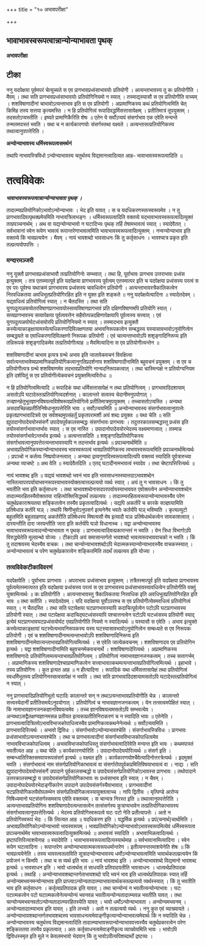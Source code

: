 +++
title = "१० अभावपरीक्षा"

+++


## भावाभावस्वरूपत्वान्नान्योन्याभावता पृथक्

**अभावपरीक्षा**

## **टीका**

ननु यदपेक्षया पूर्वमपरं चेत्युच्यते स एव प्रागभावप्रध्वंसाभावयोः प्रतियोगी । अत्यन्ताभावस्य तु कः प्रतियोगीति । मैवम् । तथा सति प्रागभावप्रध्वंसाभावयोः प्रतियोगिनियमो न स्यात् । तस्माद्यस्यासौ स एव प्रतियोगीति वाच्यम् । शशविषाणादीनां चाभावोऽत्यन्ताभाव इति स एव प्रतियोगी । अप्रामाणिकस्य कथं प्रतियोगित्वमिति चेत् किमिह तस्य सत्तया कृत्यमस्ति । न हि प्रतियोगित्वं रूपादिवद्धर्मिसत्तासापेक्षम् । प्रतीतिमात्रं तूपयुक्तम् । तदसतोऽप्यस्तीति । इष्यते प्रामाणिकैरिति शेषः ॥ एतेन ये सर्वोऽप्ययं संसर्गाभाव एक एवेति मन्यन्ते तन्मतमपास्तं भवति । यथा च न कार्यकारणयोः संसर्गस्तथा वक्ष्यते । अत्यन्तासत्प्रतियोगिकस्य तथात्वानुपपत्तेरिति ।

**अन्योन्याभावस्य धर्मिस्वरूपत्वसमर्थनं**

तथापि नाभावस्त्रिविधो ऽन्योन्याभावस्य चतुर्थस्य विद्यमानत्वादित्यत आह– भावाभावस्वरूपत्वादिति ॥

# तत्वविवेकः

***भावाभावस्वरूपत्वान्नान्योन्याभावता पृथक् ।***

तादात्म्यप्रतियोगिकोऽभावोऽन्योन्याभावः । भेद इति यावत् । स च यदधिकरणस्तत्स्वरूपमेव । न तु प्रागभावादिवत्पृथक्प्रमेयमिति नाभावत्रित्वभङ्गः । धर्मिस्वरूपत्वादिति वक्तव्ये यद्भावाभावस्वरूपत्वादित्युक्तं तत्प्रपञ्चनार्थम् । अथ वा यद्यन्योन्याभावो न घटादिभ्यः पृथक् तर्हि तेषामभावत्वं स्यात् । स्यादेवैतत् । सर्वभावानां स्वेन रूपेण भावत्वं रूपान्तरेणाभावत्वमिति भावाभावस्वरूपत्वादित्युक्तम् । नन्वन्योन्याभाव इति वक्तव्ये किं भावप्रत्ययेन । मैवम् । नायं भावशब्दो भावसाधनः किं तु कर्तृसाधनः । भावश्चात्र प्रकृत इति तल्प्रत्ययोपपत्तिः ।

### **मन्दारमञ्जरी**

ननु युक्तौ प्रागभावप्रध्वंसाभावौ तत्प्रतियोगिनोः सम्भवात् । तथा हि, पूर्वाभावः प्रागभाव उत्तराभावः प्रध्वंस इत्युक्तम् । तत्र एतस्मात्पूर्व इति यदपेक्षया प्रागभावस्य पूर्वत्वम् एतस्मात्पर इति च यदपेक्षया प्रध्वंसस्य परत्वं स एव परः पूर्वश्च यथाक्रमं प्रागभावस्य प्रध्वंसस्य चावधित्वेन प्रतियोगी । अत्यन्ताभावस्त्रैकालिकत्वेन निरवधिकतया अवधिभूतप्रतियोगिरहित इति न युक्त इति शङ्कते ॥ ननु यदपेक्षयेत्यादिना ॥ स्यादेतदेवम् । यद्यवधित्वं प्रतियोगित्वं स्यात् । न चैतदस्ति । तथा सति युगपदुत्पन्नसव्येतरविषाणप्रागभावयोस्सव्यविषाणप्रागभावं प्रति दक्षिणविषाणमपि प्रतियोगि स्यात् । सव्यप्रागभावस्य सव्यापेक्षया पूर्वत्ववत्तेन सहैवोत्पन्नदक्षिणापेक्षयापि पूर्वत्वस्य सत्त्वात् । एवं युगपदुत्पन्नयोर्घटध्वंसयोरपि प्रतियोगिनियमो न स्यात् । तस्मादभाव इत्युक्तौ कस्येत्याकाङ्क्षायामस्येत्यधिकरणादिविलक्षणतया अभावनिरूपकत्वेन सम्बद्धस्य यस्यासावभावोऽनुयोगित्वेन सम्बद्ध्यते स एवाधिकरणादिविलक्षणो निरूपकः प्रतियोगी । एवं चात्यन्ताभावोऽपि शशृङ्गादिनिरूप्य इति तन्निरूपकं शशृङ्गादिकमेव तत्प्रतियोगीत्याह ॥ मैवमित्यादिना स एव प्रतियोगीत्यन्तेन ॥

शशविषाणादीनां चाभाव इत्यत्र ग्रन्थे अभाव इति जातावेकवचनं विवक्षित्वा सर्वात्यन्ताभावेष्वप्रामाणिकप्रतियोगिकत्वानुगतिप्रदर्शनाय शशविषाणादीनामिति बहुवचनं प्रयुक्तम् । स एव च प्रतियोगीत्यत्र ग्रन्थे शशविषाणमेव तदभावप्रतियोगि नान्यदनिरूपकत्वात् । तथा चास्मिन्पक्षे न प्रतियोग्यनियम इति दर्शयितुं स एव प्रतियोगीत्येकवचनं प्रयुक्तमित्यविरोधः ॥

न हि प्रतियोगित्वमित्यादि ॥ रूपादिकं यथा धर्मिसत्तासापेक्षं न तथा प्रतियोगित्वम् । प्रागभावादिदशायाम् असतोऽपि घटादेस्तत्प्रतियोगित्वदर्शनात् । कालान्तरे सत्वस्य चेदानीमनुपयोगात् । तज्ज्ञानहेतुभूतज्ञानविषयत्वविशेषरूपप्रतियोगित्वे प्रतीतिमात्रमुपयुक्तम् । तच्चासतोऽप्यस्ति । अन्यथा असदवच्छिन्नप्रतीतिनिषेधानुपपत्तेरिति भावः ॥ सर्वोऽप्ययमिति ॥ अन्योन्याभावस्य संसर्गाभावत्वानुपपत्तेः प्रकृतप्रागभावादित्रये एव सर्वशब्दमुपसंहर्तुं प्रकृतपरामर्शी अयं शब्दः प्रयुक्तः ॥ यथा चेति ॥ सति ह्युपादानोपादेययोस्संसर्गे उपादेयपूर्वकालसम्बद्धः संसर्गाभावः प्रागभावः । तदुत्तरकालसम्बद्धस्तु प्रध्वंस इति तयोस्संसर्गाभावान्तर्भावः स्यात् । स एव नास्ति । उपादानोपादेययोरभेदस्य वक्ष्यमाणत्वात् । तस्मान्न तयोस्संसर्गाभावेऽन्तर्भाव इत्यर्थः ॥ अत्यन्तासदिति ॥ शशृङ्गादिप्रतियोगिकस्य संसर्गाभावत्वानुपपत्तेरत्यन्ताभावस्यापि न तदन्तर्भाव इत्यर्थः ॥ प्रपञ्चनार्थमिति ॥ अभावप्रतियोगिकस्यान्योन्याभावस्य भावस्वरूपत्वं भावप्रतियोगिकस्य त्वभावस्वरूपत्वमिति प्रपञ्चनार्थमित्यर्थः । प्रपञ्चो न कर्तव्यः निष्प्रयोजनत्वात् । अन्यथा द्रव्यगुणादिस्वरूपत्वादित्यपि वक्तव्यं स्यादिति पूर्वत्रारुच्या अन्यथा व्याचष्टे ॥ अथ वेति ॥ स्यादेवैतदिति ॥ एतद् घटादीनामभावत्वं स्यादेव । तथा चेष्टापत्तिरित्यर्थः ॥

नायं भावशब्द इति ॥ यद्ययं भावशब्दो भवनं भाव इति भावसाधनस्स्यात्तदाऽभावशब्देन नास्तित्वापरपर्यायाभवनरूपस्याभावस्योक्तत्वात्तल्प्रत्ययो व्यर्थः स्यात् । अयं तु न भावसाधनः । किं तु भवतीति भाव इति कर्तृसाधनः । तथा चाभावशब्देनासदपरपर्यायस्याभाववत एवोक्तत्वेन अन्योन्याभावशब्देन तादात्म्यरहितस्यैवोक्ततया राहित्योक्तिसिद्ध्यर्थं तल्प्रत्ययः । तादात्म्यरहितत्वरूपान्योन्याभावस्यैव परेण चतुर्थप्रकाराश्रयतया शङ्कितत्वेन तस्यैव प्रकृतत्वादित्यर्थः । यद्यपि अकर्तरि च कारके सञ्ज्ञायामिति प्रतिषेधान्न कर्तरि घञ् । तथापि श्रिणीभुवोऽनुपसर्ग इत्यनेनैव भवतेः कर्तर्यपि घञ् भविष्यति । कृत्यल्युटो बहुलमिति बहुलग्रहणाद् अकर्तरीति प्रतिषेधस्य मिषत्यसौ मेष इत्यादौ घञः प्रतिषेधार्थकत्वेन सावकाशत्वात् । दारयन्तीति दारा जरयन्तीति जारा इति कर्तर्यपि घञो विधानाच्च । यद्वा अन्योन्याभावस्य भावाभावस्वरूपत्वादन्योन्याभावता न पृथक् । प्रागभावत्वादिवत्प्रकारान्तरं न भवति । येन त्रिधा विभागोऽपि विरुद्ध्येतेति मूलग्रन्थो योज्यः । टीकाऽपि अयं समासान्तर्गतो भावशब्दो भावत्वरूपभाववाचको न भवति । किं तु तदाश्रयस्य भेदस्यैव वाचकः । तथा चान्योन्याभावशब्दोऽपि भेदात्मकस्यान्योन्याभावस्यैव वाचकस्स्यात् । अन्योन्याभावत्वं च परेण चतुर्थप्रकारत्वेन शङ्कितमिति तदर्थं तल्प्रत्यय इति योज्या ।

### **तत्वविवेकटीकाविवरणं** 

यदपेक्षयेति । पूर्वाभावः प्रागभावः । अपराभावः प्रध्वंसाभाव इत्युक्तम् । तत्रैतस्मात्पूर्व इति यदपेक्षया प्रागभावस्य पूर्वत्वमेतस्मात्परत इति यदपेक्षया प्रध्वंसस्य परत्वं स एव प्रागभावस्य प्रध्वंसाभावस्यावधित्वेन प्रतियोगीति वक्तुं युक्तमित्यर्थः ॥ कः प्रतियोगीति । अत्यन्ताभावस्तु त्रैकालिकतया निरवधिक इति अवधिभूतप्रतियोगिरहित इति भावः ॥ तथा सतीति । स्यादेतदेवम् । यदि यदपेक्षया पूर्वोऽपरश्च स एव प्रतियोगीत्येवमवधित्वं प्रतियोगित्वं स्यात् । न चैतदस्ति । तथा सति पटापेक्षया घटप्रागभावस्यापि कदाचित्पूर्वत्वेन पटोऽपि घटप्रागभावस्य प्रतियोगी स्यात् । तथा पटापेक्षया कदाचिद्घटध्वंसस्यापि पश्चात्तनत्वेन पटोऽपि घटध्वंसस्य प्रतियोगी स्याद् इत्येवं घटप्रागभावघटप्रध्वंसयोर्घट एवप्रतियोगीति नियमो न स्यादित्यर्थः ॥ यस्यासौ स एवेति । अभाव इत्युक्ते कस्येत्याकाङ्क्षायां घटस्येत्यभावनिरूपकस्य यस्य घटस्यासावभावोऽनुयोगित्वेन सम्बध्यते स एव निरूपकः प्रतियोगी । एवं च शशविषाणादीनामत्यन्ताभावोऽपि शशविषाणादिनिरूप्य इति शशविषाणादीनामेवात्यन्ताभावप्रतियोगित्वमित्यर्थः । स एवेति जात्येकवचनम् । शशविषाणादय एव प्रतियोगिन इत्यर्थः । यद्वा शशविषाणादीनामिति बहुवचनमेकवचनार्थे । शशविषाणादेरित्यर्थः । अप्रामाणिकस्य शशविषाणादेः प्रतियोगित्वमत्यन्ताभावप्रतियोगित्वम् । प्रतियोगित्वं नामाभावज्ञानजनकत्वम् । तच्च सत्तागर्भम् । अप्रामाणिकस्य शशविषाणादेश्चाप्रामाणिकत्वेन सत्त्वाभावात्कथमत्यन्ताभावप्रतियोगित्वमित्यर्थः । इहाभावे । तस्य प्रतियोगिनः । कुत इत्यत आह ॥ न हीत्यादिना । रूपादिकं यथा धर्मिसत्तासापेक्षं तथा प्रतियोगित्वं स्वधर्मिभूतस्य प्रतियोगिनस्सत्वसापेक्षं न भवति । तथा सति प्रागभावादिदशायामसतोऽपि घटादेस्तत्प्रतियोगित्वं न स्यात् ।

ननु प्रागभावादिप्रतियोगिभूतो घटादिः कालान्तरे सन् न तथाऽत्यन्ताभावप्रतियोगीति चेन्न । कालान्तरे सत्त्वस्येदानीं प्रतीतिसमयेऽनुपयोगात् । प्रतियोगित्वं च नाभावज्ञानजनकत्वम् । येन तत्सत्वमपेक्षितं स्यात् । किं नामाभावज्ञानजनकज्ञानविषयत्वमेव । तच्च ज्ञानविषयत्वमसतोऽपि सम्भवत्येव । अन्यथाऽसद्वैलक्षण्यज्ञानमसन्न प्रतीयत इत्यसत्प्रतीतिनिराकरणं च न स्यादिति भावः ॥ एतेनेति । प्रागभावत्वादित्रितयेऽभावविभाजकोपाधित्वस्यैव प्रामाणिकत्वकथनेनेत्यर्थः ॥ सर्वोऽप्ययमिति । प्रागभावादिरित्यर्थः । अभावो द्विविधः । संसर्गाभावोऽन्योन्याभावश्चेति । संसर्गाभावस्त्रिविधः । प्रागभावः प्रध्वंसाभावोऽत्यन्ताभावश्चेति । तथा च प्रागभावत्वादीनां संसर्गाभावविभाजकोपाधित्वमेव नाभावविभाजकोपाधित्वम् । अभावविभाजकोपाधिस्तु संसर्गाभावत्वादिरेवेति मन्यन्त इति भावः । कथमपास्तं भवतीत्यत आह ॥ यथा चेति ॥ कार्यकारणयोरिति । उपादानोपादेययोरित्यर्थः ॥ संसर्ग इति । सम्बन्ध्यतिरिक्तसमवायरूपसंसर्ग इत्यर्थः ॥ वक्ष्यत इति । कार्यकारणयोश्चैवेत्यादिनोत्तरत्रेत्यर्थः । इदमुक्तं भवति । संसर्गाभावत्वं नाम संसर्गप्रतियोगिकाभावत्वं वा संसर्गारोपपूर्वकप्रमितिविषयाभावत्वं वा । नाद्यः । सति ह्युपादानोपादेययोस्संसर्गे उपादाने पूर्वकालसम्बद्धो य उपादेयसंसर्गप्रतियोगिकोऽभावस्स प्रागभावः । तथोपादाने उत्तरकालसम्बद्धो य उपादेयसंसर्गप्रतियोगिकाभावः सः प्रध्वंसाभाव इति स्यात् । न चैवम् । उपादानोपादेययोरभेदाङ्गीकारेण उपादाने उपादेयसंसर्गस्यैवाभावात् । प्रागभावादीनां घटप्रतियोगिकतयैवोपलम्भेन संसर्गप्रतियोगिकत्वस्यायुक्तत्वाच्च । नापि द्वितीयः । मृत्पिण्डे आरोप्य निषिध्यमानो घटसंसर्गस्समवाय एवेति वक्तव्यम् । स चान्यत्र निरस्त इति ॥ तथात्वानुपपत्तेरिति । अत्यन्ताभावप्रतियोगिनः शशविषाणादेरत्यन्तासत्वेन तत्संसर्गस्य कुत्राप्यभावेन तत्प्रतियोगिकाभावस्य संसर्गाभावत्वानुपपत्तेरित्यर्थः । भेदस्य प्रतियोगिस्वरूपत्वे घटः पटो नेति प्रतीत्यापत्तेः । अतो न प्रतियोगिस्वरूपं भेदः । किं त्वित्यत आह ॥ यदधिकरण इति । यद्धर्मिक इत्यर्थः ॥ प्रपं(चनार्थ)चार्थमिति । अभावप्रतियोगिकोऽन्योन्याभावो भावस्वरूपम् । भावप्रतियोगिकोऽन्योन्याभावोऽभावस्वरूपमित्येवं धर्मिस्वरूपत्व प्रपञ्चनार्थमेव भावाभावस्वरूपत्वादित्युक्तमित्यर्थः ॥ अभावत्वं स्यादिति । अभावाभिन्नत्वादित्यर्थः । इष्टापत्तिरित्याशयेनाह ॥ स्यादेवेति । भावाभावस्वरूपत्वादित्यस्यार्थमाह ॥ सर्वभावानामित्यादिना । स्वेन रूपेण घटत्वादिना । रूपान्तरेण अन्योन्याभावात्मकत्वरूपधर्मान्तरेण । इतीत्यनन्तरमाशयेनेति शेषः ॥ किं भावप्रत्ययेनेति । तस्य भावस्त्वतलाविति सूत्रादन्योन्याभावस्य धर्मोऽन्योन्याभावत्वमिति भावार्थकतल्प्रत्ययेन किं प्रयोजनं न किमपि । तथा च स व्यर्थ इति भावः ॥ नायं भावशब्द इति । अन्योन्याभावशब्दे विद्यमानो भावशब्द इत्यर्थः ॥ भावसाधन इति । भावो धात्वर्थस् तं साधयति प्रतिपादयतीति भावसाधनः । धात्वर्थप्रतिपादक इत्यर्थः । तथाहि । अन्योन्याभावशब्दान्तर्गताभावशब्दो यदि भवनं भाव इति धात्वर्थप्रतिपादकः स्यात् तर्हि अन्योन्यमभवनमन्योन्याभाव इति प्राप्त्याऽन्योन्यतादात्म्याभावत्वार्थकस्तल्प्रत्ययो व्यर्थस्स्यात् । किं तु भवतीति भाव इति कर्तृसाधनः । कर्तृत्वप्रतिपादक इति यावत् । तथा चान्योन्यं न भवतीत्यन्योन्याभावः । घटः पटात्मकत्वेन पटो घटात्मकत्वेनेत्यन्योन्यं भवनवन्न भवतीत्यन्योन्यतादात्म्यवन्न भवतीति यावत् । तथा चान्योन्यमभवनवतोऽन्योन्यतादात्म्यरहितस्येति यावत् । भावो धर्मोऽन्योन्याभावता । अन्योन्यमभवनम् । अन्योन्यतादात्म्याभाव इति यावत् । इति लभ्यते । अतो न तल्प्रत्ययो व्यर्थः । ननु कुत एवं व्याख्यायते । अन्योन्याभावशब्दान्तर्गतभावशब्दस्य भावसाधनत्वमेवाङ्गीकृत्यान्योन्याभावत्वमेवार्थः किं न स्यादिति चेन्न । अन्योन्याभावस्य चतुर्थस्य विद्यमानत्वादिति तादात्म्याभावरूपान्योन्याभाववत्त्वस्यैव चतुर्थप्रकारत्वेन परेण शङ्किततया तस्यैव प्रकृतत्वात् । अतः कर्तृसाधनत्वमेवाङ्गीकृत्य व्याख्येयमिति भावः । भावोऽपि द्विविधस्स्मृत इति मूले न केवलमभावो भेदवान् किं तु भावोऽपीत्यपिशब्दार्थो द्रष्टव्यः ।

